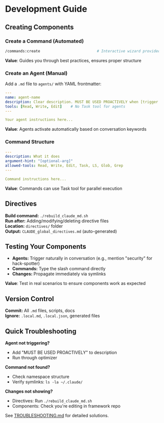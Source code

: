 # Development Guide

## Creating Components

### Create a Command (Automated)
```bash
/commands:create                          # Interactive wizard provided by this repo
```
**Value**: Guides you through best practices, ensures proper structure

### Create an Agent (Manual)
Add a `.md` file to `agents/` with YAML frontmatter:

```yaml
---
name: agent-name
description: Clear description. MUST BE USED PROACTIVELY when [trigger keywords].
tools: [Read, Write, Edit]    # No Task tool for agents
---

Your agent instructions here...
```

**Value**: Agents activate automatically based on conversation keywords

### Command Structure
```yaml
---
description: What it does
argument-hint: "[optional-arg]"
allowed-tools: Read, Write, Edit, Task, LS, Glob, Grep
---

Command instructions here...
```

**Value**: Commands can use Task tool for parallel execution

## Directives

**Build command:** `./rebuild_claude_md.sh`  
**Run after:** Adding/modifying/deleting directive files  
**Location:** `directives/` folder  
**Output:** `CLAUDE_global_directives.md` (auto-generated)

## Testing Your Components

- **Agents:** Trigger naturally in conversation (e.g., mention "security" for hack-spotter)
- **Commands:** Type the slash command directly
- **Changes:** Propagate immediately via symlinks

**Value**: Test in real scenarios to ensure components work as expected

## Version Control

**Commit:** All `.md` files, scripts, docs  
**Ignore:** `.local.md`, `.local.json`, generated files

## Quick Troubleshooting

**Agent not triggering?**
- Add "MUST BE USED PROACTIVELY" to description
- Run through optimizer

**Command not found?**
- Check namespace structure
- Verify symlinks: `ls -la ~/.claude/`

**Changes not showing?**
- Directives: Run `./rebuild_claude_md.sh`
- Components: Check you're editing in framework repo

See [TROUBLESHOOTING.md](TROUBLESHOOTING.md) for detailed solutions.